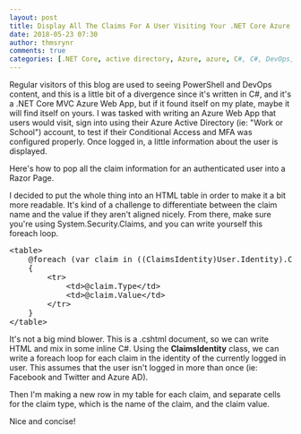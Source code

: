 ```yaml
---
layout: post
title: Display All The Claims For A User Visiting Your .NET Core Azure Web App
date: 2018-05-23 07:30
author: thmsrynr
comments: true
categories: [.NET Core, active directory, Azure, azure, C#, C#, DevOps, identity management, MVC, Razor, Razor, something different, web app]
---
```

Regular visitors of this blog are used to seeing PowerShell and DevOps content, and this is a little bit of a divergence since it's written in C#, and it's a .NET Core MVC Azure Web App, but if it found itself on my plate, maybe it will find itself on yours. I was tasked with writing an Azure Web App that users would visit, sign into using their Azure Active Directory (ie: "Work or School") account, to test if their Conditional Access and MFA was configured properly. Once logged in, a little information about the user is displayed.

Here's how to pop all the claim information for an authenticated user into a Razor Page.

<!--more-->

I decided to put the whole thing into an HTML table in order to make it a bit more readable. It's kind of a challenge to differentiate between the claim name and the value if they aren't aligned nicely. From there, make sure you're using System.Security.Claims, and you can write yourself this foreach loop.
<pre class="lang:c# decode:true">&lt;table&gt;
    @foreach (var claim in ((ClaimsIdentity)User.Identity).Claims)
    {
        &lt;tr&gt;
            &lt;td&gt;@claim.Type&lt;/td&gt;
            &lt;td&gt;@claim.Value&lt;/td&gt;
        &lt;/tr&gt;
    }
&lt;/table&gt;</pre>
It's not a big mind blower. This is a .cshtml document, so we can write HTML and mix in some inline C#. Using the <strong>ClaimsIdentity</strong> class, we can write a foreach loop for each claim in the identity of the currently logged in user. This assumes that the user isn't logged in more than once (ie: Facebook and Twitter and Azure AD).

Then I'm making a new row in my table for each claim, and separate cells for the claim type, which is the name of the claim, and the claim value.

Nice and concise!
